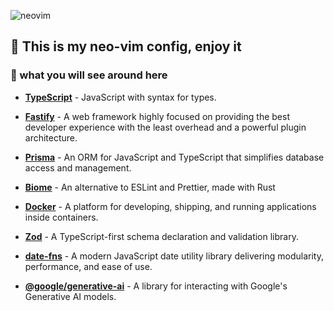 
![neovim](https://github.com/user-attachments/assets/28081bbb-cf37-4c2f-b689-c2b9be61319f)

## 🥰 This is my neo-vim config, enjoy it

### 🧩 what you will see around here

- [**TypeScript**](https://www.typescriptlang.org/) - JavaScript with syntax for types.
  
- [**Fastify**](https://www.fastify.io/) - A web framework highly focused on providing the best developer experience with the least overhead and a powerful plugin architecture.
  
- [**Prisma**](https://www.prisma.io/) - An ORM for JavaScript and TypeScript that simplifies database access and management.
  
- [**Biome**](https://biomejs.dev/pt-br/) - An alternative to ESLint and Prettier, made with Rust
  
- [**Docker**](https://www.docker.com/) - A platform for developing, shipping, and running applications inside containers.
- [**Zod**](https://zod.dev/) - A TypeScript-first schema declaration and validation library.
  
- [**date-fns**](https://date-fns.org/) - A modern JavaScript date utility library delivering modularity, performance, and ease of use.
- [**@google/generative-ai**](https://www.npmjs.com/package/@google/generative-ai) - A library for interacting with Google's Generative AI models.





